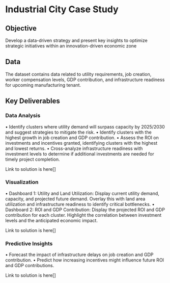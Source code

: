 # Industrial City Case Study

## Objective
Develop a data-driven strategy and present key insights to optimize strategic initiatives within an innovation-driven economic zone

## Data
The dataset contains data related to utility requirements, job creation, worker compensation levels, GDP contribution, and infrastructure readiness for upcoming manufacturing tenant.

## Key Deliverables

### Data Analysis

• Identify clusters where utility demand will surpass capacity by 2025/2030 and suggest strategies to mitigate the risk.
• Identify clusters with the highest growth in job creation and GDP contribution.
• Assess the ROI on investments and incentives granted, identifying clusters with the highest and lowest returns.
• Cross-analyze infrastructure readiness with investment levels to determine if additional investments are needed for timely project completion.

Link to solution is here[]

### Visualization

• Dashboard 1: Utility and Land Utilization: Display current utility demand, capacity, and projected future demand. Overlay this with land area utilization and infrastructure readiness to identify critical bottlenecks.
• Dashboard 2: ROI and GDP Contribution: Display the projected ROI and GDP contribution for each cluster. Highlight the correlation between investment levels and the anticipated economic impact.

Link to solution is here[]

### Predictive Insights

• Forecast the impact of infrastructure delays on job creation and GDP contribution.
• Predict how increasing incentives might influence future ROI and GDP contributions.

Link to solution is here[]
